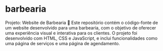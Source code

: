 # barbearia
Projeto: Website de Barbearia 💈 Este repositório contém o código-fonte de um website desenvolvido para uma barbearia, com o objetivo de oferecer uma experiência visual e interativa para os clientes. O projeto foi desenvolvido com HTML, CSS e JavaScript, e inclui funcionalidades como uma página de serviços e uma página de agendamento.
